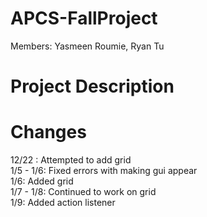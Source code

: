 APCS-FallProject
================
Members: Yasmeen Roumie, Ryan Tu

Project Description
======

Changes 
======
12/22 : Attempted to add grid <br>
1/5 - 1/6: Fixed errors with making gui appear <br>
1/6: Added grid <br>
1/7 - 1/8: Continued to work on grid <br>
1/9: Added action listener
